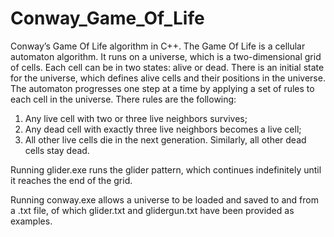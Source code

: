 # Conway_Game_Of_Life
Conway’s Game Of Life algorithm in C++. The Game Of Life is a cellular automaton algorithm. It runs on a universe, which is a two-dimensional grid of cells. Each cell can be in two states: alive or dead. There is an initial state for the universe, which defines alive cells and their positions in the universe. The automaton progresses one step at a time by applying a set of rules to each cell in the universe. There rules are the following: 
1. Any live cell with two or three live neighbors survives;
2. Any dead cell with exactly three live neighbors becomes a live cell;
3. All other live cells die in the next generation. Similarly, all other dead cells stay dead.

Running glider.exe runs the glider pattern, which continues indefinitely until it reaches the end of the grid.

Running conway.exe allows a universe to be loaded and saved to and from a .txt file, of which glider.txt and glidergun.txt have been provided as examples.
